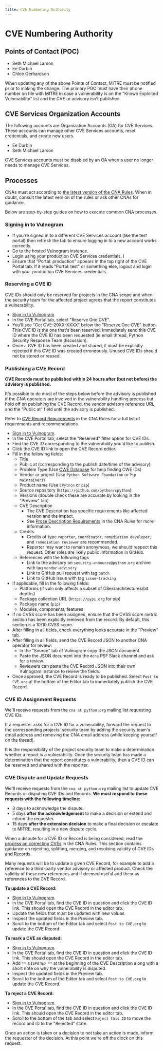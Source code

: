 ```yaml
---
title: CVE Numbering Authority
---
```

# CVE Numbering Authority

## Points of Contact (POC)

- Seth Michael Larson
- Ee Durbin
- Chloe Gerhardson

When updating any of the above Points of Contact, MITRE must be notified prior to making the change.
The primary POC must have their phone number on file with MITRE in case a vulnerability is on the
"Known Exploited Vulnerability" list and the CVE or advisory isn't published.

## CVE Services Organization Accounts

The following accounts are Organization Accounts (OA) for CVE Services.
These accounts can manage other CVE Services accounts, reset credentials, and create new users.

- Ee Durbin
- Seth Michael Larson

CVE Services accounts must be disabled by an OA when a user no longer needs to manage CVE Services.

## Processes

CNAs must act according to [the latest version of the CNA Rules](https://www.cve.org/ResourcesSupport/AllResources/CNARules).
When in doubt, consult the latest version of the rules or ask other CNAs for guidance.

Below are step-by-step guides on how to execute common CNA processes.

### Signing in to Vulnogram

* If you're signed in to a different CVE Services account (like the test portal)
  then refresh the tab to ensure logging in to a new account works correctly.
* Go to the hosted [Vulnogram](https://vulnogram.github.io) instance.
* Login using your production CVE Services credentials. I
* Ensure that "Portal: production" appears in the top right of the CVE Portal tab.
  If it reads "Portal: test" or something else, logout and login with your
  production CVE Services credentials.

### Reserving a CVE ID

CVE IDs should only be reserved for projects in the CNA scope and when the security team for the affected project agrees that the report constitutes a vulnerability.

* [Sign in to Vulnogram](#signing-in-to-vulnogram).
* In the CVE Portal tab, select "Reserve One CVE".
* You'll see "Got CVE-20XX-XXXX" below the "Reserve One CVE" button. This CVE ID is the one that's been reserved.
  Immediately send this CVE ID where the CVE ID has been requested (ie email thread, Python Security Response Team discussion).
* Once a CVE ID has been created and shared, it must be explicitly rejected if this CVE ID was created erroneously. Unused CVE IDs should not be stored or reused.

### Publishing a CVE Record

**CVE Records must be published within 24 hours after (but not before) the advisory is published.**

It's possible to do most of the steps below before the advisory is published
if the CNA operators are involved in the vulnerability handling process but hold
off on publishing the CVE Record, the vendor advisory reference URL, and the
"Public at" field until the advisory is published.

Refer to [CVE Record Requirements](https://www.cve.org/ResourcesSupport/AllResources/CNARules#section_8_cve_record_requirements) in the CNA Rules for a full list of requirements and recommendations.

* [Sign in to Vulnogram](#signing-in-to-vulnogram).
* In the CVE Portal tab, select the "Reserved" filter option for CVE IDs.
* Find the CVE ID corresponding to the vulnerability you'd like to publish.
* Click the CVE ID link to open the CVE Record editor.
* Fill in the following fields:
  * Title
  * Public at (corresponding to the publish date/time of the advisory)
  * Problem Type (Use [CWE Database](https://cwe.mitre.org/) for help finding CWE IDs)
  * Vendor or project (Use `Python Software Foundation` or `Pip maintainers`)
  * Product name (Use `CPython` or `pip`)
  * Source repository (`https://github.com/python/cpython`)
  * Versions (double check these are accurate by looking in the "Preview" tab)
  * CVE Description
    * The CVE Description has specific requirements like affected version and the impact.
    * See [Prose Description Requirements](https://www.cve.org/ResourcesSupport/AllResources/CNARules#section_8-2_cve_record_prose_description_requirements) in the CNA Rules for more information.
  * Credits
    * Credits of type `reporter`, `coordinator`, `remediation developer`, and `remediation reviewer` are recommended.
    * Reporter may want to remain anonymous, we should respect this request. Other roles are likely public information in GitHub.
  * References with the following tags
    * Link to the advisory on `security-announce@python.org` archive with tag `vendor-advisory`
    * Link to GitHub pull request with tag `patch`
    * Link to GitHub issue with tag `issue-tracking`
* If applicable, fill in the following fields:
  * Platforms (if vuln only affects a subset of OSes/architectures/bit depths)
  * Package collection URL (`https://pypi.org` for pip)
  * Package name (`pip`)
  * Modules, components, features
* If no CVSS score has been assigned, ensure that the CVSS score metric section has been explicitly removed from the record.
  By default, this section is a 10/10 CVSS score.
* After filling in all fields, check everything looks accurate in the "Preview" tab.
* After filling in all fields, send the CVE Record JSON to another CNA operator for review:
  * In the "Source" tab of Vulnogram copy the JSON document.
  * Paste the JSON document into the `#cna` PSF Slack channel and ask for a review.
  * Reviewers can paste the CVE Record JSON into their own Vulnogram instance to review the fields.
* Once approved, the CVE Record is ready to be published. Select `Post to CVE.org` at the bottom of the Editor tab to immediately publish the CVE Record.

### CVE ID Assignment Requests

We'll receive requests from the `cna at python.org` mailing list requesting CVE IDs.

If a requester asks for a CVE ID for a vulnerability, forward the request to the corresponding projects' security team by adding
the security team's email address and removing the CNA email address (while keeping yourself on the thread).

It is the responsibility of the project security team to make a determination whether a report is a vulnerability.
Once the security team has made a determination that the report constitutes a vulnerability, then a CVE ID can be reserved and shared with the reporter.

### CVE Dispute and Update Requests

We'll receive requests from the `cna at python.org` mailing list to update CVE Records
or disputing CVE IDs and Records. **We must respond to these requests with the following timeline:**

* 3 days to acknowledge the dispute.
* 5 days **after the acknowledgement** to make a decision or extend and inform the requester.
* 15 days **after the extension decision** to make a final decision or escalate to MITRE, resulting in a new dispute cycle.

When a dispute for a CVE ID or Record is being considered, read the
[process on correcting CVEs](https://www.cve.org/ResourcesSupport/AllResources/CNARules#appendix_c_process_to_correct_assignment_issues_update_cve_records)
in the CNA Rules. This section contains guidance on rejecting, splitting, merging,
and resolving validity of CVE IDs and Records.

Many requests will be to update a given CVE Record, for example to add a reference to a third-party
vendor advisory or affected product. Check the validity of these new references and if deemed useful
add them as references to the CVE Record.

**To update a CVE Record:**

* [Sign in to Vulnogram](#signing-in-to-vulnogram).
* In the CVE Portal tab, find the CVE ID in question and click the CVE ID link. This should open the CVE Record in the editor tab.
* Update the fields that must be updated with new values.
* Inspect the updated fields in the Preview tab.
* Scroll to the bottom of the Editor tab and select `Post to CVE.org` to update the CVE Record.

**To mark a CVE as disputed:**

* [Sign in to Vulnogram](#signing-in-to-vulnogram).
* In the CVE Portal tab, find the CVE ID in question and click the CVE ID link. This should open the CVE Record in the editor tab.
* Add `** DISPUTED **` at the beginning of the CVE Description along with a short note on why the vulnerability is disputed.
* Inspect the updated fields in the Preview tab.
* Scroll to the bottom of the Editor tab and select `Post to CVE.org` to update the CVE Record.

**To reject a CVE Record:**

* [Sign in to Vulnogram](#signing-in-to-vulnogram).
* In the CVE Portal tab, find the CVE ID in question and click the CVE ID link. This should open the CVE Record in the editor tab.
* Scroll to the bottom of the tab and select `Reject this ID` to move the record and ID to the "Rejected" state.

Once an action is taken or a decision to not take an action is made, inform the requester of the decision.
At this point we're off the clock on this request.
